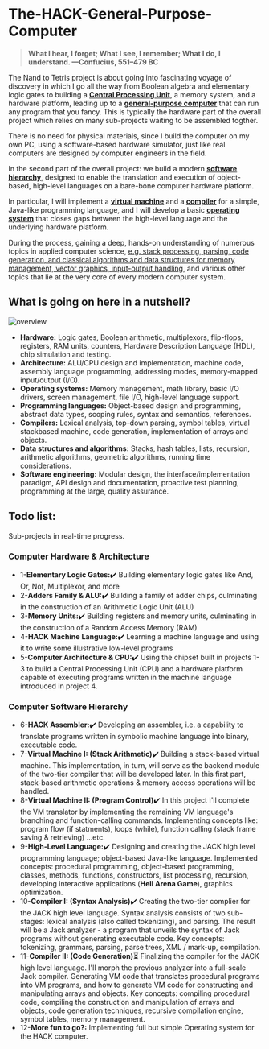 # The-HACK-General-Purpose-Computer

> **What I hear, I forget; What I see, I remember; What I do, I understand.
—Confucius, 551–479 BC**

The Nand to Tetris project is about going into fascinating voyage of discovery in which I go all the way from Boolean algebra and elementary logic gates to building a <ins>**Central Processing Unit**</ins>, a memory system, and a hardware platform, leading up to a <ins>****general-purpose computer****</ins> that can run any program that you fancy.
This is typically the hardware part of the overall project which relies on many sub-projects waiting to be assembled togther. 

There is no need for physical materials, since I build the computer on my own PC, using a software-based hardware simulator, just like real computers are designed by computer engineers in the field.

In the second part of the overall project: we build a modern <ins>**software hierarchy**</ins>, designed to enable the translation and execution of object-based, high-level languages on a bare-bone computer hardware platform.

In particular, I will implement a <ins>**virtual machine**</ins> and a <ins>**compiler**</ins> for a simple, Java-like programming language, and I will develop a basic <ins>**operating system**</ins> that closes gaps between the high-level language and the underlying hardware platform.

During the process, gaining a deep, hands-on understanding of numerous topics in applied computer science, <ins>e.g. stack processing, parsing, code generation, and classical algorithms and data structures for memory management, vector graphics, input-output handling</ins>, and various other topics that lie at the very core of every modern computer system.

## What is going on here in a nutshell?

![overview](https://user-images.githubusercontent.com/33065305/77091388-25d62180-6a11-11ea-841e-331e6df59f40.png)
* **Hardware:** Logic gates, Boolean arithmetic, multiplexors, flip-flops, registers,
RAM units, counters, Hardware Description Language (HDL), chip simulation and
testing.
* **Architecture:** ALU/CPU design and implementation, machine code, assembly
language programming, addressing modes, memory-mapped input/output (I/O).
* **Operating systems:** Memory management, math library, basic I/O drivers,
screen management, file I/O, high-level language support.
* **Programming languages:** Object-based design and programming, abstract data
types, scoping rules, syntax and semantics, references.
* **Compilers:** Lexical analysis, top-down parsing, symbol tables, virtual stackbased
machine, code generation, implementation of arrays and objects.
* **Data structures and algorithms:** Stacks, hash tables, lists, recursion, arithmetic
algorithms, geometric algorithms, running time considerations.
* **Software engineering:** Modular design, the interface/implementation paradigm,
API design and documentation, proactive test planning, programming at the large,
quality assurance.


## Todo list:
Sub-projects in real-time progress.
### Computer Hardware & Architecture
* 1-**Elementary Logic Gates:**:heavy_check_mark: Building elementary logic gates like And, Or, Not, Multiplexor, and more 
* 2-**Adders Family & ALU:**:heavy_check_mark: Building a family of adder chips, culminating in the construction of an Arithmetic Logic Unit (ALU)  
* 3-**Memory Units:**:heavy_check_mark: Building registers and memory units, culminating in the construction of a Random Access Memory (RAM)  
* 4-**HACK Machine Language:**:heavy_check_mark: Learning a machine language and using it to write some illustrative low-level programs 
* 5-**Computer Architecture & CPU:**:heavy_check_mark: Using the chipset built in projects 1-3 to build a Central Processing Unit (CPU) and a hardware platform capable of executing programs written in the machine language introduced in project 4.
### Computer Software Hierarchy
* 6-**HACK Assembler:**:heavy_check_mark: Developing an assembler, i.e. a capability to translate programs written in symbolic machine language into binary, executable code.
* 7-**Virtual Machine I: (Stack Arithmetic)**:heavy_check_mark: Building a stack-based virtual machine. This implementation, in turn, will serve as the backend module of the two-tier compiler that will be developed later. In this first part, stack-based arithmetic operations & memory access operations will be handled.
* 8-**Virtual Machine II: (Program Control)**:heavy_check_mark:  In this project I'll complete the VM translator by implementing the remaining VM language's branching and function-calling commands. Implementing concepts like: program flow (if statments), loops (while), function calling (stack frame saving & retrieving) ...etc.
* 9-**High-Level Language:**:heavy_check_mark: Designing and creating the JACK high level programming language; object-based Java-like language. Implemented concepts: procedural programming, object-based programming, classes, methods, functions, constructors, list processing, recursion, developing interactive applications (**Hell Arena Game**), graphics optimization.
* 10-**Compiler I: (Syntax Analysis)**:heavy_check_mark: Creating the two-tier complier for the JACK high level language. Syntax analysis consists of two sub-stages: lexical analysis (also called tokenizing), and parsing. The result will be a Jack analyzer - a program that unveils the syntax of Jack programs without generating executable code. Key concepts: tokenizing, grammars, parsing, parse trees, XML / mark-up, compilation.
* 11-**Compiler II: (Code Generation)**:hourglass_flowing_sand: Finalizing the compiler for the JACK high level language. I'll morph the previous analyzer into a full-scale Jack compiler. Generating VM code that translates procedural programs into VM programs, and how to generate VM code for constructing and manipulating arrays and objects. Key concepts: compiling procedural code, compiling the construction and manipulation of arrays and objects, code generation techniques, recursive compilation engine, symbol tables, memory management.
* 12-**More fun to go?:** Implementing full but simple Operating system for the HACK computer.

